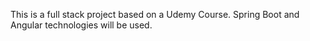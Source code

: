 This is a full stack project based on a Udemy Course. Spring Boot and Angular technologies will be used.  
